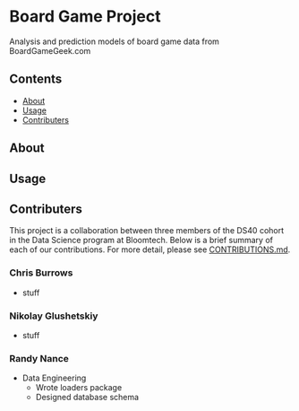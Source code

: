 # Board Game Project

Analysis and prediction models of board game data from BoardGameGeek.com

## Contents
- [About](#about)
- [Usage](#usage)
- [Contributers](#contributers)

## About


## Usage


## Contributers

This project is a collaboration between three members of the DS40 cohort in the Data Science program at Bloomtech.
Below is a brief summary of each of our contributions. For more detail, please see [CONTRIBUTIONS.md](CONTRIBUTIONS.md).

### Chris Burrows
- stuff

### Nikolay Glushetskiy
- stuff

### Randy Nance
- Data Engineering
    - Wrote loaders package
    - Designed database schema

